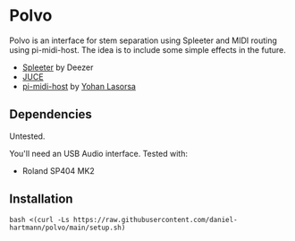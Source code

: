 
# Polvo

Polvo is an interface for stem separation using Spleeter and MIDI routing using pi-midi-host.
The idea is to include some simple effects in the future.

- [Spleeter](https://github.com/deezer/spleeter) by Deezer
- [JUCE](https://juce.com/get-juce/)
- [pi-midi-host](https://github.com/sinedied/pi-midi-host) by [Yohan Lasorsa](https://github.com/sinedied)


## Dependencies

Untested.

You'll need an USB Audio interface. Tested with:

- Roland SP404 MK2


## Installation

```
bash <(curl -Ls https://raw.githubusercontent.com/daniel-hartmann/polvo/main/setup.sh)
```
